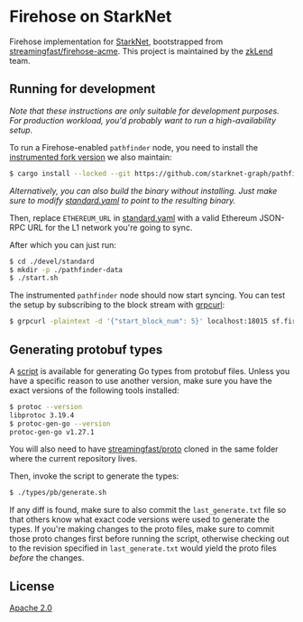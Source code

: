 # Firehose on StarkNet

Firehose implementation for [StarkNet](https://starknet.io/), bootstrapped from [streamingfast/firehose-acme](https://github.com/streamingfast/firehose-acme/commit/6966e1a3aaf49d2d398686333967299e97bde05b). This project is maintained by the [zkLend](https://zklend.com/) team.

## Running for development

_Note that these instructions are only suitable for development purposes. For production workload, you'd probably want to run a high-availability setup._

To run a Firehose-enabled `pathfinder` node, you need to install the [instrumented fork version](https://github.com/starknet-graph/pathfinder) we also maintain:

```bash
$ cargo install --locked --git https://github.com/starknet-graph/pathfinder --branch patch pathfinder
```

_Alternatively, you can also build the binary without installing. Just make sure to modify [standard.yaml](./devel/standard/standard.yaml) to point to the resulting binary._

Then, replace `ETHEREUM_URL` in [standard.yaml](./devel/standard/standard.yaml) with a valid Ethereum JSON-RPC URL for the L1 network you're going to sync.

After which you can just run:

```bash
$ cd ./devel/standard
$ mkdir -p ./pathfinder-data
$ ./start.sh
```

The instrumented `pathfinder` node should now start syncing. You can test the setup by subscribing to the block stream with [grpcurl](https://github.com/fullstorydev/grpcurl):

```bash
$ grpcurl -plaintext -d '{"start_block_num": 5}' localhost:18015 sf.firehose.v2.Stream.Blocks
```

## Generating protobuf types

A [script](./types/pb/generate.sh) is available for generating Go types from protobuf files. Unless you have a specific reason to use another version, make sure you have the exact versions of the following tools installed:

```bash
$ protoc --version
libprotoc 3.19.4
$ protoc-gen-go --version
protoc-gen-go v1.27.1
```

You will also need to have [streamingfast/proto](https://github.com/streamingfast/proto) cloned in the same folder where the current repository lives.

Then, invoke the script to generate the types:

```bash
$ ./types/pb/generate.sh
```

If any diff is found, make sure to also commit the `last_generate.txt` file so that others know what exact code versions were used to generate the types. If you're making changes to the proto files, make sure to commit those proto changes first before running the script, otherwise checking out to the revision specified in `last_generate.txt` would yield the proto files _before_ the changes.

## License

[Apache 2.0](./LICENSE)
